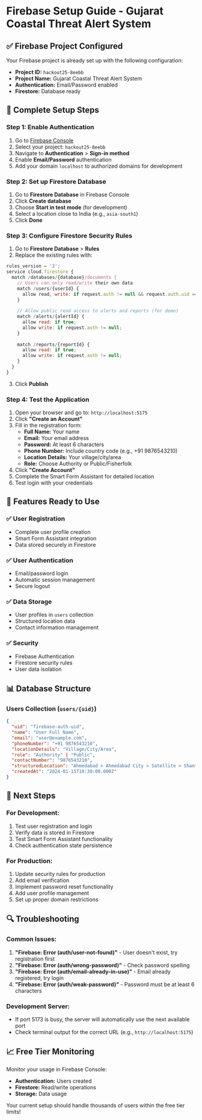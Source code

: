 # Firebase Setup Guide - Gujarat Coastal Threat Alert System

## ✅ Firebase Project Configured
Your Firebase project is already set up with the following configuration:
- **Project ID:** `hackout25-8eebb`
- **Project Name:** Gujarat Coastal Threat Alert System
- **Authentication:** Email/Password enabled
- **Firestore:** Database ready

## 🔧 Complete Setup Steps

### Step 1: Enable Authentication
1. Go to [Firebase Console](https://console.firebase.google.com/)
2. Select your project: `hackout25-8eebb`
3. Navigate to **Authentication** > **Sign-in method**
4. Enable **Email/Password** authentication
5. Add your domain `localhost` to authorized domains for development

### Step 2: Set up Firestore Database
1. Go to **Firestore Database** in Firebase Console
2. Click **Create database**
3. Choose **Start in test mode** (for development)
4. Select a location close to India (e.g., `asia-south1`)
5. Click **Done**

### Step 3: Configure Firestore Security Rules
1. Go to **Firestore Database** > **Rules**
2. Replace the existing rules with:

```javascript
rules_version = '2';
service cloud.firestore {
  match /databases/{database}/documents {
    // Users can only read/write their own data
    match /users/{userId} {
      allow read, write: if request.auth != null && request.auth.uid == userId;
    }
    
    // Allow public read access to alerts and reports (for demo)
    match /alerts/{alertId} {
      allow read: if true;
      allow write: if request.auth != null;
    }
    
    match /reports/{reportId} {
      allow read: if true;
      allow write: if request.auth != null;
    }
  }
}
```

3. Click **Publish**

### Step 4: Test the Application
1. Open your browser and go to: `http://localhost:5175`
2. Click **"Create an Account"**
3. Fill in the registration form:
   - **Full Name:** Your name
   - **Email:** Your email address
   - **Password:** At least 6 characters
   - **Phone Number:** Include country code (e.g., +91 9876543210)
   - **Location Details:** Your village/city/area
   - **Role:** Choose Authority or Public/Fisherfolk
4. Click **"Create Account"**
5. Complete the Smart Form Assistant for detailed location
6. Test login with your credentials

## 🎯 Features Ready to Use

### ✅ User Registration
- Complete user profile creation
- Smart Form Assistant integration
- Data stored securely in Firestore

### ✅ User Authentication
- Email/password login
- Automatic session management
- Secure logout

### ✅ Data Storage
- User profiles in `users` collection
- Structured location data
- Contact information management

### ✅ Security
- Firebase Authentication
- Firestore security rules
- User data isolation

## 📊 Database Structure

### Users Collection (`users/{uid}`)
```json
{
  "uid": "firebase-auth-uid",
  "name": "User Full Name",
  "email": "user@example.com",
  "phoneNumber": "+91 9876543210",
  "locationDetails": "Village/City/Area",
  "role": "Authority" | "Public",
  "contactNumber": "9876543210",
  "structuredLocation": "Ahmedabad > Ahmedabad City > Satellite > Shanti Niketan",
  "createdAt": "2024-01-15T10:30:00.000Z"
}
```

## 🚀 Next Steps

### For Development:
1. Test user registration and login
2. Verify data is stored in Firestore
3. Test Smart Form Assistant functionality
4. Check authentication state persistence

### For Production:
1. Update security rules for production
2. Add email verification
3. Implement password reset functionality
4. Add user profile management
5. Set up proper domain restrictions

## 🔍 Troubleshooting

### Common Issues:
1. **"Firebase: Error (auth/user-not-found)"** - User doesn't exist, try registration first
2. **"Firebase: Error (auth/wrong-password)"** - Check password spelling
3. **"Firebase: Error (auth/email-already-in-use)"** - Email already registered, try login
4. **"Firebase: Error (auth/weak-password)"** - Password must be at least 6 characters

### Development Server:
- If port 5173 is busy, the server will automatically use the next available port
- Check terminal output for the correct URL (e.g., `http://localhost:5175`)

## 📈 Free Tier Monitoring
Monitor your usage in Firebase Console:
- **Authentication:** Users created
- **Firestore:** Read/write operations
- **Storage:** Data usage

Your current setup should handle thousands of users within the free tier limits!
